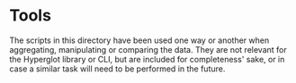 # Tools

The scripts in this directory have been used one way or another when aggregating, manipulating or comparing the data. They are not relevant for the Hyperglot library or CLI, but are included for completeness' sake, or in case a similar task will need to be performed in the future.